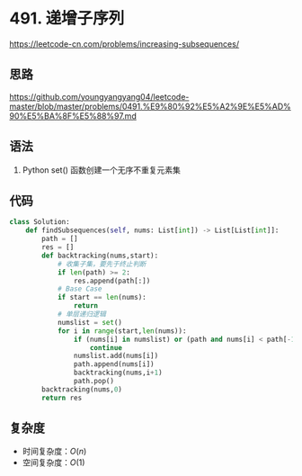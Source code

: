 # 491. 递增子序列
https://leetcode-cn.com/problems/increasing-subsequences/
## 思路
https://github.com/youngyangyang04/leetcode-master/blob/master/problems/0491.%E9%80%92%E5%A2%9E%E5%AD%90%E5%BA%8F%E5%88%97.md
## 语法
1. Python set() 函数创建一个无序不重复元素集
## 代码
```python
class Solution:
    def findSubsequences(self, nums: List[int]) -> List[List[int]]:
        path = []
        res = []
        def backtracking(nums,start):
            # 收集子集，要先于终止判断
            if len(path) >= 2:
                res.append(path[:])
            # Base Case
            if start == len(nums):
                return
            # 单层递归逻辑
            numslist = set()
            for i in range(start,len(nums)):
                if (nums[i] in numslist) or (path and nums[i] < path[-1]):
                    continue
                numslist.add(nums[i])
                path.append(nums[i])
                backtracking(nums,i+1)
                path.pop()
        backtracking(nums,0)
        return res
```
## 复杂度
- 时间复杂度：$O(n)$ 
- 空间复杂度：$O(1)$